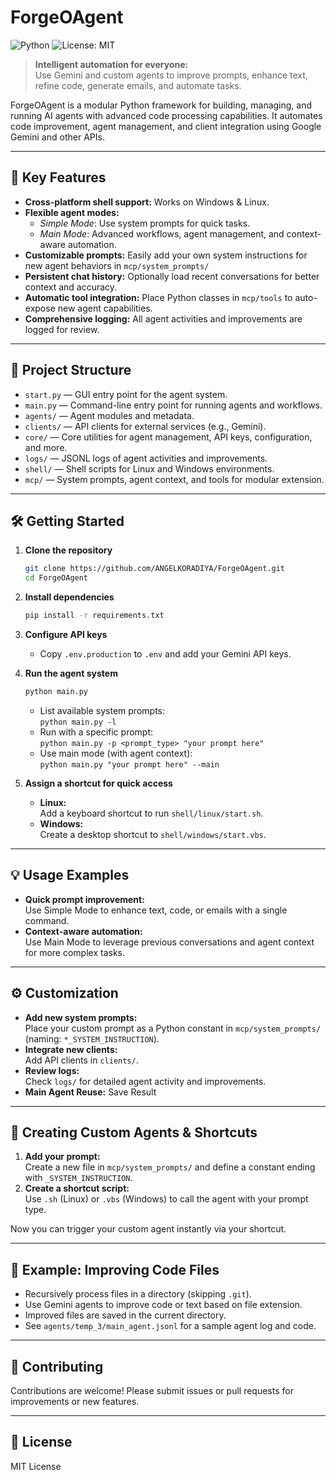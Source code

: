 # ForgeOAgent

![Python](https://img.shields.io/badge/Python-3.10%2B-blue)
![License: MIT](https://img.shields.io/badge/License-MIT-yellow.svg)

> **Intelligent automation for everyone:**  
> Use Gemini and custom agents to improve prompts, enhance text, refine code, generate emails, and automate tasks.

ForgeOAgent is a modular Python framework for building, managing, and running AI agents with advanced code processing capabilities. It automates code improvement, agent management, and client integration using Google Gemini and other APIs.

---

## 🚀 Key Features

- **Cross-platform shell support:** Works on Windows & Linux.
- **Flexible agent modes:**  
	- *Simple Mode*: Use system prompts for quick tasks.  
	- *Main Mode*: Advanced workflows, agent management, and context-aware automation.
- **Customizable prompts:** Easily add your own system instructions for new agent behaviors in `mcp/system_prompts/`
- **Persistent chat history:** Optionally load recent conversations for better context and accuracy.
- **Automatic tool integration:** Place Python classes in `mcp/tools` to auto-expose new agent capabilities.
- **Comprehensive logging:** All agent activities and improvements are logged for review.

---

## 📁 Project Structure

- `start.py` — GUI entry point for the agent system.
- `main.py` — Command-line entry point for running agents and workflows.
- `agents/` — Agent modules and metadata.
- `clients/` — API clients for external services (e.g., Gemini).
- `core/` — Core utilities for agent management, API keys, configuration, and more.
- `logs/` — JSONL logs of agent activities and improvements.
- `shell/` — Shell scripts for Linux and Windows environments.
- `mcp/` — System prompts, agent context, and tools for modular extension.

---

## 🛠️ Getting Started

1. **Clone the repository**
	 ```sh
	 git clone https://github.com/ANGELKORADIYA/ForgeOAgent.git
	 cd ForgeOAgent
	 ```

2. **Install dependencies**
	 ```sh
	 pip install -r requirements.txt
	 ```

3. **Configure API keys**
	 - Copy `.env.production` to `.env` and add your Gemini API keys.

4. **Run the agent system**
	 ```sh
	 python main.py
	 ```
	 - List available system prompts:  
		 `python main.py -l`
	 - Run with a specific prompt:  
		 `python main.py -p <prompt_type> "your prompt here"`
	 - Use main mode (with agent context):  
		 `python main.py "your prompt here" --main`

5. **Assign a shortcut for quick access**
	 - **Linux:**  
		 Add a keyboard shortcut to run `shell/linux/start.sh`.
	 - **Windows:**  
		 Create a desktop shortcut to `shell/windows/start.vbs`.

---

## 💡 Usage Examples

- **Quick prompt improvement:**  
	Use Simple Mode to enhance text, code, or emails with a single command.
- **Context-aware automation:**  
	Use Main Mode to leverage previous conversations and agent context for more complex tasks.


---

## ⚙️ Customization

- **Add new system prompts:**  
	Place your custom prompt as a Python constant in `mcp/system_prompts/` (naming: `*_SYSTEM_INSTRUCTION`).
- **Integrate new clients:**  
	Add API clients in `clients/`.
- **Review logs:**  
	Check `logs/` for detailed agent activity and improvements.
- **Main Agent Reuse:**
   Save Result
---

## 🧩 Creating Custom Agents & Shortcuts

1. **Add your prompt:**  
	 Create a new file in `mcp/system_prompts/` and define a constant ending with `_SYSTEM_INSTRUCTION`.
2. **Create a shortcut script:**  
	 Use `.sh` (Linux) or `.vbs` (Windows) to call the agent with your prompt type.

Now you can trigger your custom agent instantly via your shortcut.

---

## 📝 Example: Improving Code Files

- Recursively process files in a directory (skipping `.git`).
- Use Gemini agents to improve code or text based on file extension.
- Improved files are saved in the current directory.
- See `agents/temp_3/main_agent.jsonl` for a sample agent log and code.

---

## 🤝 Contributing

Contributions are welcome! Please submit issues or pull requests for improvements or new features.

---

## 📄 License

MIT License